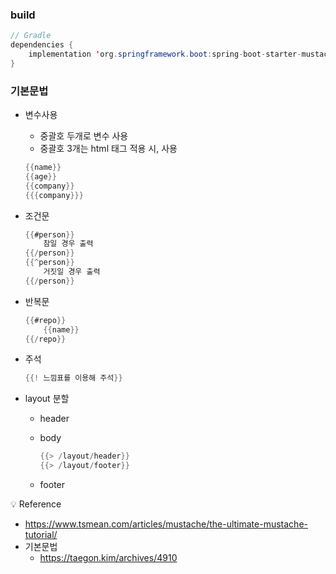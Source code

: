 ### build

```java
// Gradle
dependencies {
	implementation 'org.springframework.boot:spring-boot-starter-mustache'
}
```

### 기본문법

- 변수사용
    - 중괄호 두개로 변수 사용
    - 중괄호 3개는 html 태그 적용 시, 사용
    
    ```java
    {{name}}
    {{age}}
    {{company}}
    {{{company}}}
    ```
    
- 조건문
    
    ```java
    {{#person}}
    	참일 경우 출력
    {{/person}}
    {{^person}}
    	거짓일 경우 출력
    {{/person}}
    ```
    
- 반복문
    
    ```java
    {{#repo}}
    	{{name}}
    {{/repo}}
    ```
    
- 주석
    
    ```java
    {{! 느낌표를 이용해 주석}}
    ```
    
- layout 분할
    - header
    - body
        
        ```java
        {{> /layout/header}}
        {{> /layout/footer}}
        ```
        
    - footer

<aside>
💡 Reference

</aside>

- https://www.tsmean.com/articles/mustache/the-ultimate-mustache-tutorial/
- 기본문법
    - https://taegon.kim/archives/4910
